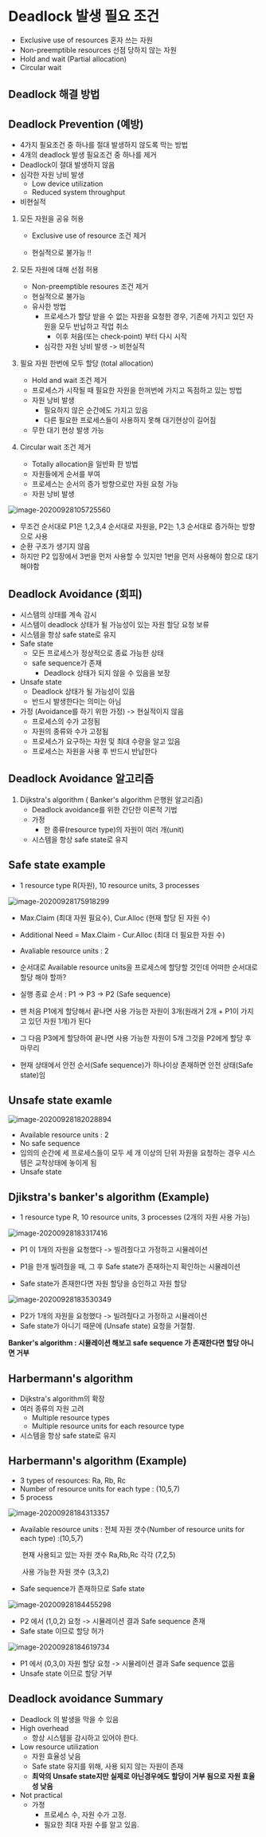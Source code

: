 # Deadlock 발생 필요 조건

- Exclusive use of resources 혼자 쓰는 자원
- Non-preemptible resources 선점 당하지 않는 자원
- Hold and wait (Partial allocation) 
- Circular wait

## Deadlock 해결 방법

## Deadlock Prevention (예방)

- 4가지 필요조건 중 하나를 절대 발생하지 않도록 막는 방법
- 4개의 deadlock 발생 필요조건 중 하나를 제거
- Deadlock이 절대 발생하지 않음
- 심각한 자원 낭비 발생
  - Low device utilization
  - Reduced system throughput
- 비현실적

1. 모든 자원을 공유 허용

   - Exclusive use of resource 조건 제거

   - 현실적으로 불가능 !!

2. 모든 자원에 대해 선점 허용
   - Non-preemptible resoures 조건 제거
   - 현실적으로 불가능
   - 유사한 방법
     - 프로세스가 할당 받을 수 없는 자원을 요청한 경우, 기존에 가지고 있던 자원을 모두 반납하고 작업 취소
       - 이후 처음(또는 check-point) 부터 다시 시작
     - 심각한 자원 낭비 발생 -> 비현실적 

3. 필요 자원 한번에 모두 할당 (total allocation)
   - Hold and wait 조건 제거
   - 프로세스가 시작될 때 필요한 자원을 한꺼번에 가지고 독점하고 있는 방법
   - 자원 낭비 발생
     - 필요하지 않은 순간에도 가지고 있음
     - 다른 필요한 프로세스들이 사용하지 못해 대기현상이 길어짐
   - 무한 대기 현상 발생 가능

4. Circular wait 조건 제거
   - Totally allocation을 일반화 한 방법
   - 자원들에게 순서를 부여
   - 프로세스는 순서의 증가 방향으로만 자원 요청 가능
   - 자원 낭비 발생

![image-20200928105725560](.\images\image-20200928105725560.png)

- 무조건 순서대로 P1은 1,2,3,4 순서대로 자원을, P2는 1,3 순서대로 증가하는 방향으로 사용
- 순환 구조가 생기지 않음
- 하지만 P2 입장에서 3번을 먼저 사용할 수 있지만 1번을 먼저 사용해야 함으로 대기해야함

## Deadlock Avoidance (회피)

- 시스템의 상태를 계속 감시
- 시스템이 deadlock 상태가 될 가능성이 있는 자원 할당 요청 보류
- 시스템을 항상 safe state로 유지
- Safe state
  - 모든 프로세스가 정상적으로 종료 가능한 상태
  - safe sequence가 존재
    - Deadlock 상태가 되지 않을 수 있음을 보장
- Unsafe state
  - Deadlock 상태가 될 가능성이 있음
  - 반드시 발생한다는 의미는 아님
- 가정 (Avoidance를 하기 위한 가정) -> 현실적이지 않음
  - 프로세스의 수가 고정됨
  - 자원의 종류와 수가 고정됨
  - 프로세스가 요구하는 자원 및 최대 수량을 알고 있음
  - 프로세스는 자원을 사용 후 반드시 반납한다

## Deadlock Avoidance 알고리즘

1. Dijkstra's algorithm ( Banker's algorithm  은행원 알고리즘)
   - Deadlock avoidance를 위한 간단한 이론적 기법
   - 가정
     - 한 종류(resource type)의 자원이 여러 개(unit)
   - 시스템을 항상 safe state로 유지

## Safe state example

- 1 resource type R(자원), 10 resource units, 3 processes

![image-20200928175918299](.\images\image-20200928175918299.png)

- Max.Claim (최대 자원 필요수), Cur.Alloc (현재 할당 된 자원 수)
-  Additional Need = Max.Claim - Cur.Alloc (최대 더 필요한 자원 수)

- Avaliable resource units : 2
- 순서대로 Available resource units을 프로세스에 할당할 것인데 어떠한 순서대로 할당 해야 할까?
- 실행 종료 순서 : P1 -> P3 -> P2 (Safe sequence)
- 맨 처음 P1에게 할당해서 끝나면 사용 가능한 자원이 3개(원래거 2개 + P1이 가지고 있던 자원 1개)가 된다
- 그 다음 P3에게 할당하여 끝나면 사용 가능한 자원이 5개 그것을 P2에게 할당 후 마무리
- 현재 상태에서 안전 순서(Safe sequence)가 하나이상 존재하면 안전 상태(Safe state)임 

## Unsafe state examle

![image-20200928182028894](.\images\image-20200928182028894.png)

- Available resource units : 2
- No safe sequence
- 임의의 순간에 세 프로세스들이 모두 세 개 이상의 단위 자원을 요청하는 경우 시스템은 교착상태에 놓이게 됨
- Unsafe state

## Djikstra's banker's algorithm (Example)

- 1 resource type R, 10 resource units, 3 processes (2개의 자원 사용 가능)

![image-20200928183317416](.\images\image-20200928183317416.png)

- P1 이 1개의 자원을 요청했다 -> 빌려줬다고 가정하고 시뮬레이션
- P1을 한개 빌려줬을 때, 그 후 Safe state가 존재하는지 확인하는 시뮬레이션

- Safe state가 존재한다면 자원 할당을 승인하고 자원 할당

![image-20200928183530349](.\images\image-20200928183530349.png)

- P2가 1개의 자원을 요청했다 -> 빌려줬다고 가정하고 시뮬레이션
- Safe state가 아니기 때문에 (Unsafe state) 요청을 거절함.

**Banker's algorithm : 시뮬레이션 해보고 safe sequence 가 존재한다면 할당 아니면 거부**

## Harbermann's algorithm

- Dijkstra's algorithm의 확장
- 여러 종류의 자원 고려
  - Multiple resource types
  - Multiple resource units for each resource type
- 시스템을 항상 safe state로 유지

## Harbermann's algorithm (Example)

- 3 types of resources: Ra, Rb, Rc
- Number of resource units for each type : (10,5,7)
- 5 process

![image-20200928184313357](.\images\image-20200928184313357.png)

- Available resource units : 전체 자원 갯수(Number of resource units for each type) :(10,5,7)

  ​											  현재 사용되고 있는 자원 갯수 Ra,Rb,Rc 각각 (7,2,5)

  ​												사용 가능한 자원 갯수 (3,3,2)

- Safe sequence가 존재하므로 Safe state

![image-20200928184455298](.\images\image-20200928184455298.png)

- P2 에서 (1,0,2) 요청 -> 시뮬레이션 결과 Safe sequence 존재
- Safe state 이므로 할당 허가

![image-20200928184619734](.\images\image-20200928184619734.png)

- P1 에서 (0,3,0) 자원 할당 요청 -> 시뮬레이션 결과 Safe sequence 없음
- Unsafe state 이므로 할당 거부

## Deadlock avoidance Summary

- Deadlock 의 발생을 막을 수 있음
- High overhead 
  - 항상 시스템을 감시하고 있어야 한다.
- Low resource utilization
  - 자원 효율성 낮음
  - Safe state 유지를 위해, 사용 되지 않는 자원이 존재
  - **최악의 Unsafe state지만 실제로 아닌경우에도 할당이 거부 됨으로 자원 효율성 낮음**
- Not practical
  - 가정
    - 프로세스 수, 자원 수가 고정.
    - 필요한 최대 자원 수를 알고 있음.